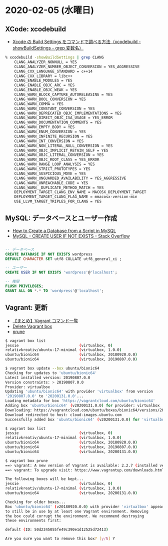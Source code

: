 # 2020-02-05 (水曜日)

## XCode: xcodebuild

- [Xcode の Build Settings をコマンドで調べる方法（xcodebuild -showBuildSettings - grep 変数名）](https://qiita.com/jpmartha/items/519a85ea28d1d917cf3b)

~~~bash
% xcodebuild -showBuildSettings | grep CLANG
    CLANG_ANALYZER_NONNULL = YES
    CLANG_ANALYZER_NUMBER_OBJECT_CONVERSION = YES_AGGRESSIVE
    CLANG_CXX_LANGUAGE_STANDARD = c++14
    CLANG_CXX_LIBRARY = libc++
    CLANG_ENABLE_MODULES = YES
    CLANG_ENABLE_OBJC_ARC = YES
    CLANG_ENABLE_OBJC_WEAK = YES
    CLANG_WARN_BLOCK_CAPTURE_AUTORELEASING = YES
    CLANG_WARN_BOOL_CONVERSION = YES
    CLANG_WARN_COMMA = YES
    CLANG_WARN_CONSTANT_CONVERSION = YES
    CLANG_WARN_DEPRECATED_OBJC_IMPLEMENTATIONS = YES
    CLANG_WARN_DIRECT_OBJC_ISA_USAGE = YES_ERROR
    CLANG_WARN_DOCUMENTATION_COMMENTS = YES
    CLANG_WARN_EMPTY_BODY = YES
    CLANG_WARN_ENUM_CONVERSION = YES
    CLANG_WARN_INFINITE_RECURSION = YES
    CLANG_WARN_INT_CONVERSION = YES
    CLANG_WARN_NON_LITERAL_NULL_CONVERSION = YES
    CLANG_WARN_OBJC_IMPLICIT_RETAIN_SELF = YES
    CLANG_WARN_OBJC_LITERAL_CONVERSION = YES
    CLANG_WARN_OBJC_ROOT_CLASS = YES_ERROR
    CLANG_WARN_RANGE_LOOP_ANALYSIS = YES
    CLANG_WARN_STRICT_PROTOTYPES = YES
    CLANG_WARN_SUSPICIOUS_MOVE = YES
    CLANG_WARN_UNGUARDED_AVAILABILITY = YES_AGGRESSIVE
    CLANG_WARN_UNREACHABLE_CODE = YES
    CLANG_WARN__DUPLICATE_METHOD_MATCH = YES
    DEPLOYMENT_TARGET_CLANG_ENV_NAME = MACOSX_DEPLOYMENT_TARGET
    DEPLOYMENT_TARGET_CLANG_FLAG_NAME = mmacosx-version-min
    USE_LLVM_TARGET_TRIPLES_FOR_CLANG = YES
~~~

## MySQL: データベースとユーザー作成

- [How to Create a Database from a Script in MySQL](https://database.guide/how-to-create-a-database-from-a-script-in-mysql/) 
- [MySQL - CREATE USER IF NOT EXISTS - Stack Overflow](https://stackoverflow.com/questions/35392733/mysql-create-user-if-not-exists)

~~~sql

-- データベース
CREATE DATABASE IF NOT EXISTS wordpress
DEFAULT CHARACTER SET utf8 COLLATE utf8_general_ci ;

-- ユーザー
CREATE USER IF NOT EXISTS 'wordpress'@'localhost';

-- 権限
FLUSH PRIVILEGES;
GRANT ALL ON *.* TO 'wordpress'@'localhost';
~~~

## Vagrant:  更新

- [【まとめ】Vagrant コマンド一覧](https://qiita.com/oreo3@github/items/4054a4120ccc249676d9)
- [Delete Vagrant box](https://laracasts.com/discuss/channels/general-discussion/delete-vagrant-box?page=1)
- [prune](https://www.vagrantup.com/docs/cli/box.html#box-prune
)

~~~bash
$ vagrant box list
jessie                           (virtualbox, 0)
relativkreativ/ubuntu-17-minimal (virtualbox, 1.0.0)
ubuntu/bionic64                  (virtualbox, 20180920.0.0)
ubuntu/bionic64                  (virtualbox, 20190807.0.0)
~~~

~~~bash
$ vagrant box update --box ubuntu/bionic64
Checking for updates to 'ubuntu/bionic64'
Latest installed version: 20190807.0.0
Version constraints: > 20190807.0.0
Provider: virtualbox
Updating 'ubuntu/bionic64' with provider 'virtualbox' from version
'20190807.0.0' to '20200131.0.0'...
Loading metadata for box 'https://vagrantcloud.com/ubuntu/bionic64'
Adding box 'ubuntu/bionic64' (v20200131.0.0) for provider: virtualbox
Downloading: https://vagrantcloud.com/ubuntu/boxes/bionic64/versions/20200131.0.0/providers/virtualbox.box
Download redirected to host: cloud-images.ubuntu.com
Successfully added box 'ubuntu/bionic64' (v20200131.0.0) for 'virtualbox'!
~~~

~~~bash
$ vagrant box list
jessie                           (virtualbox, 0)
relativkreativ/ubuntu-17-minimal (virtualbox, 1.0.0)
ubuntu/bionic64                  (virtualbox, 20180920.0.0)
ubuntu/bionic64                  (virtualbox, 20190807.0.0)
ubuntu/bionic64                  (virtualbox, 20200131.0.0)
~~~

~~~bash
$ vagrant box prune
==> vagrant: A new version of Vagrant is available: 2.2.7 (installed version: 2.2.6)!
==> vagrant: To upgrade visit: https://www.vagrantup.com/downloads.html

The following boxes will be kept...
jessie                           (virtualbox, 0)
relativkreativ/ubuntu-17-minimal (virtualbox, 1.0.0)
ubuntu/bionic64                  (virtualbox, 20200131.0.0)

Checking for older boxes...
Box 'ubuntu/bionic64' (v20180920.0.0) with provider 'virtualbox' appears
to still be in use by at least one Vagrant environment. Removing
the box could corrupt the environment. We recommend destroying
these environments first:

default (ID: 50d2345055fe49c390e1d12525d72413)

Are you sure you want to remove this box? [y/N] Y
~~~

